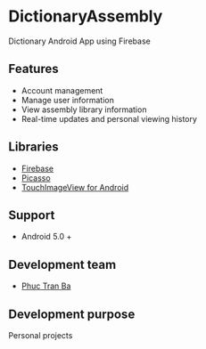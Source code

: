 # DictionaryAssembly

Dictionary Android App using Firebase

## Features 
* Account management
* Manage user information
* View assembly library information
* Real-time updates and personal viewing history

## Libraries 
* [Firebase](https://github.com/firebase/)
* [Picasso](https://github.com/square/picasso)
* [TouchImageView for Android](https://github.com/MikeOrtiz/TouchImageView)

## Support
* Android 5.0 +

## Development team
* [Phuc Tran Ba](https://github.com/TranBaPhuc1999)

## Development purpose
Personal projects
